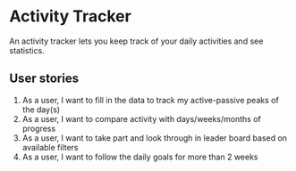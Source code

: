 # Activity Tracker
An activity tracker lets you keep track of your daily activities and see statistics.
## User stories
1. As a user, I want to fill in the data to track my active-passive peaks of the day(s)
2. As a user, I want to compare activity with days/weeks/months of progress
3. As a user, I want to take part and look through in leader board based on available filters
4. As a user, I want to follow the daily goals for more than 2 weeks
